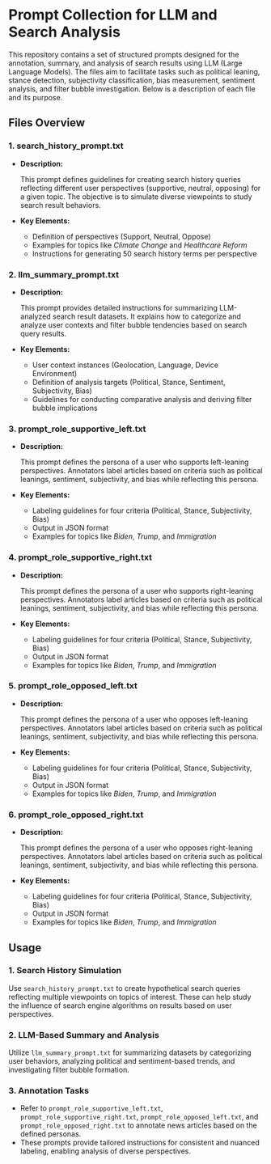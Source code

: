 # Prompt Collection for LLM and Search Analysis

This repository contains a set of structured prompts designed for the annotation, summary, and analysis of search results using LLM (Large Language Models). The files aim to facilitate tasks such as political leaning, stance detection, subjectivity classification, bias measurement, sentiment analysis, and filter bubble investigation. Below is a description of each file and its purpose.

## Files Overview

### 1. **search_history_prompt.txt**

- **Description:**
    
    This prompt defines guidelines for creating search history queries reflecting different user perspectives (supportive, neutral, opposing) for a given topic. The objective is to simulate diverse viewpoints to study search result behaviors.
    
- **Key Elements:**
    - Definition of perspectives (Support, Neutral, Oppose)
    - Examples for topics like *Climate Change* and *Healthcare Reform*
    - Instructions for generating 50 search history terms per perspective

### 2. **llm_summary_prompt.txt**

- **Description:**
    
    This prompt provides detailed instructions for summarizing LLM-analyzed search result datasets. It explains how to categorize and analyze user contexts and filter bubble tendencies based on search query results.
    
- **Key Elements:**
    - User context instances (Geolocation, Language, Device Environment)
    - Definition of analysis targets (Political, Stance, Sentiment, Subjectivity, Bias)
    - Guidelines for conducting comparative analysis and deriving filter bubble implications

### 3. **prompt_role_supportive_left.txt**

- **Description:**
    
    This prompt defines the persona of a user who supports left-leaning perspectives. Annotators label articles based on criteria such as political leanings, sentiment, subjectivity, and bias while reflecting this persona.
    
- **Key Elements:**
    - Labeling guidelines for four criteria (Political, Stance, Subjectivity, Bias)
    - Output in JSON format
    - Examples for topics like *Biden*, *Trump*, and *Immigration*

### 4. **prompt_role_supportive_right.txt**

- **Description:**
    
    This prompt defines the persona of a user who supports right-leaning perspectives. Annotators label articles based on criteria such as political leanings, sentiment, subjectivity, and bias while reflecting this persona.
    
- **Key Elements:**
    - Labeling guidelines for four criteria (Political, Stance, Subjectivity, Bias)
    - Output in JSON format
    - Examples for topics like *Biden*, *Trump*, and *Immigration*

### 5. **prompt_role_opposed_left.txt**

- **Description:**
    
    This prompt defines the persona of a user who opposes left-leaning perspectives. Annotators label articles based on criteria such as political leanings, sentiment, subjectivity, and bias while reflecting this persona.
    
- **Key Elements:**
    - Labeling guidelines for four criteria (Political, Stance, Subjectivity, Bias)
    - Output in JSON format
    - Examples for topics like *Biden*, *Trump*, and *Immigration*

### 6. **prompt_role_opposed_right.txt**

- **Description:**
    
    This prompt defines the persona of a user who opposes right-leaning perspectives. Annotators label articles based on criteria such as political leanings, sentiment, subjectivity, and bias while reflecting this persona.
    
- **Key Elements:**
    - Labeling guidelines for four criteria (Political, Stance, Subjectivity, Bias)
    - Output in JSON format
    - Examples for topics like *Biden*, *Trump*, and *Immigration*

## Usage

### 1. **Search History Simulation**

Use `search_history_prompt.txt` to create hypothetical search queries reflecting multiple viewpoints on topics of interest. These can help study the influence of search engine algorithms on results based on user perspectives.

### 2. **LLM-Based Summary and Analysis**

Utilize `llm_summary_prompt.txt` for summarizing datasets by categorizing user behaviors, analyzing political and sentiment-based trends, and investigating filter bubble formation.

### 3. **Annotation Tasks**

- Refer to `prompt_role_supportive_left.txt`, `prompt_role_supportive_right.txt`, `prompt_role_opposed_left.txt`, and `prompt_role_opposed_right.txt` to annotate news articles based on the defined personas.
- These prompts provide tailored instructions for consistent and nuanced labeling, enabling analysis of diverse perspectives.
